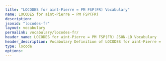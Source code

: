 ```yaml
---
title: "LOCODES for aint-Pierre = PM FSP(FR) Vocabulary"
name: LOCODES for aint-Pierre = PM FSP(FR) 
description: 
jsonid: "locodes-fr"
layout: vocabulary
permalink: vocabulary/locodes-fr/
header_name: LOCODES for aint-Pierre = PM FSP(FR) JSON-LD Vocabulary
header_description: Vocabulary Definition of LOCODES for aint-Pierre = PM FSP(FR) semantics in HTML format. JSON-LD format is available at [locodes-fr.jsonld](https://edi3.org/vocabulary/locodes-fr.jsonld)
type: locode
options:
---
```

